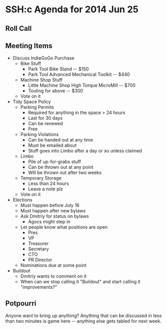 SSH:c Agenda for 2014 Jun 25
============================

Roll Call
---------

Meeting Items
-------------

- Discuss IndieGoGo Purchase
	- Bike Stuff
		- Park Tool Bike Stand -- $150
		- Park Tool Advanced Mechanical Toolkit -- $440
	- Machine Shop Stuff
		- Little Machine Shop High Torque MicroMill	-- $700
		- Tooling for above -- $300
	- Vote on it
- Tidy Space Policy
	- Parking Permits
		- Required for anything in the space > 24 hours
		- Last for 30 days
		- Can be renewed
		- Free
	- Parking Violations
		- Can be handed out at any time
		- Must be emailed about
		- Stuff goes into Limbo after a day or so unless claimed
	- Limbo
		- Pile of up-for-grabs stuff
		- Can be thrown out at any point
		- Will be thrown out after two weeks
	- Temporary Storage
		- Less than 24 hours
		- Leave a note plz
	- Vote on it
- Elections
	- Must happen before July 16
	- Must happen after new bylaws
	- Ask Dmitriy for status on bylaws
		- Agocs might step in
	- Let people know what positions are open
		- Pres
		- VP
		- Treasurer
		- Secretary
		- CTO
		- PR Director
	- Nominations due at some point
- Buildout
	- Dmitriy wants to comment on it
	- When can we stop calling it "Buildout" and start calling it "improvements?"

Potpourri
---------

Anyone want to bring up anything? Anything that can be discussed in less than two minutes is game here -- anything else gets tabled for next week.
